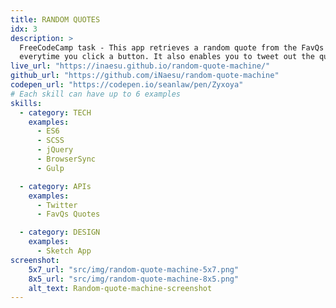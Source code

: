 ```yaml
---
title: RANDOM QUOTES
idx: 3
description: >
  FreeCodeCamp task - This app retrieves a random quote from the FavQs API
  everytime you click a button. It also enables you to tweet out the quote.
live_url: "https://inaesu.github.io/random-quote-machine/"
github_url: "https://github.com/iNaesu/random-quote-machine"
codepen_url: "https://codepen.io/seanlaw/pen/Zyxoya"
# Each skill can have up to 6 examples
skills:
  - category: TECH
    examples:
      - ES6
      - SCSS
      - jQuery
      - BrowserSync
      - Gulp

  - category: APIs
    examples:
      - Twitter
      - FavQs Quotes

  - category: DESIGN
    examples:
      - Sketch App
screenshot:
    5x7_url: "src/img/random-quote-machine-5x7.png"
    8x5_url: "src/img/random-quote-machine-8x5.png"
    alt_text: Random-quote-machine-screenshot
---
```



